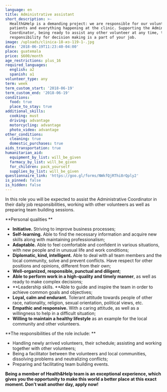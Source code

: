 ```yaml
---
language: en
title: Administrative assistant
short_description: >-
  Health&Help is a demanding project: we are responsible for our volunteers,
  patients and everything happening at the clinic. Supporting the Administrative
  Coordinator, being ready to assist any other volunteer at any time, taking on
  responsibility for decision making is a part of your job.
image: /uploads/clinica-18-из-119-1-.jpg
date: '2018-06-19T11:23:40-04:00'
place: guatemala
price: $600/month
age_restrictions: plus_16
required_languages:
  english: a2
  spanish: a1
volunteer_type: any
term: week
term_custom_start: '2018-06-19'
term_custom_end: '2018-06-19'
conditions:
  food: true
  place_to_stay: true
additional_skills:
  cooking: must
  driving: advantage
  motorcycling: advantage
  photo_video: advantage
other_conditions:
  cleaning: true
  domestic_purchases: true
aids_transportation: true
humanitarian_aid:
  equipment_by_list: will_be_given
  farmacy_by_list: will_be_given
  for_children: pack_yourself
  supplies_by_list: will_be_given
questionnaire_link: 'https://goo.gl/forms/NWkfQjRThi8rQply2'
is_pinned: false
is_hidden: false
---
```

In this role you will be expected to assist the Administrative Coordinator in their daily job responsibilities, working with other volunteers as well as preparing team building sessions. 

**Personal qualities
**

* **Initiative.** Striving to improve business processes;
* **Self-learning.** Able to find the necessary information and acquire new skills along with maintaining professionalism;
* **Adaptable.** Able to feel comfortable and confident in various situations, with new people and in unusual life and work conditions;
* **Diplomatic, kind, intelligent.** Able to deal with all team members and the local community, solve and prevent conflicts. Have respect for other positions and opinions, different from their own;
* **Well-organized, responsible, punctual and diligent**;
* **Able to perform work in a high-quality and timely manner**, as well as ready to make complex decisions;
* **Leadership skills. **Able to guide and inspire the team in order to achieve common goals and objectives;
* **Loyal, calm and endurant.** Tolerant attitude towards people of other race, nationality, religion, sexual orientation, political views, etc.
* **Empathic and responsive.** With a caring attitude, as well as a willingness to help in a difficult situation;
* **Willing to maintain a healthy lifestyle** as an example for the local community and other volunteers.

**The responsibilities of the role include:**

* Handling newly arrived volunteers, their schedule; assisting and working together with other volunteers;
* Being a facilitator between the volunteers and local communities, dissolving problems and neutralizing conflicts;
* Preparing and facilitating team building events.

**Being a member of Health&Help team is an exceptional experience, which gives you the opportunity to make this world a better place at this exact moment. Don’t wait another day, apply now!**
